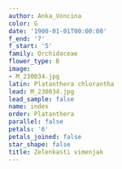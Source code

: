 ```yaml
---
author: Anka_Voncina
color: G
date: '1900-01-01T00:00:00'
f_end: '7'
f_start: '5'
family: Orchidaceae
flower_type: B
image:
- M_230034.jpg
latin: Platanthera chlorantha
lead: M_230034.jpg
lead_sample: false
name: index
order: Platanthera
parallel: false
petals: '6'
petals_joined: false
star_shape: false
title: Zelenkasti vimenjak
---
```


